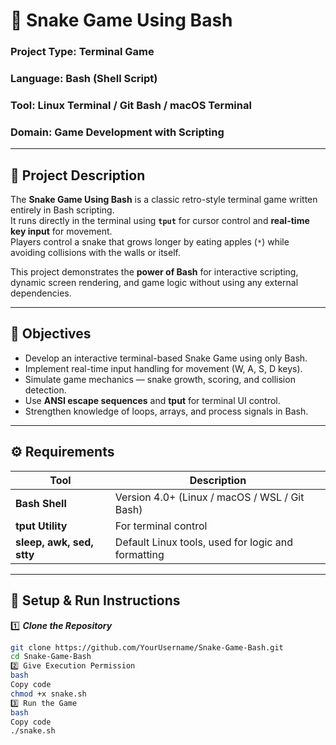 # 🐍 Snake Game Using Bash

### **Project Type:** Terminal Game  
### **Language:** Bash (Shell Script)  
### **Tool:** Linux Terminal / Git Bash / macOS Terminal  
### **Domain:** Game Development with Scripting  

---

## 📘 Project Description

The **Snake Game Using Bash** is a classic retro-style terminal game written entirely in Bash scripting.  
It runs directly in the terminal using **`tput`** for cursor control and **real-time key input** for movement.  
Players control a snake that grows longer by eating apples (`*`) while avoiding collisions with the walls or itself.

This project demonstrates the **power of Bash** for interactive scripting, dynamic screen rendering, and game logic without using any external dependencies.

---

## 🎯 Objectives

- Develop an interactive terminal-based Snake Game using only Bash.  
- Implement real-time input handling for movement (W, A, S, D keys).  
- Simulate game mechanics — snake growth, scoring, and collision detection.  
- Use **ANSI escape sequences** and **tput** for terminal UI control.  
- Strengthen knowledge of loops, arrays, and process signals in Bash.

---

## ⚙️ Requirements

| Tool | Description |
|------|--------------|
| **Bash Shell** | Version 4.0+ (Linux / macOS / WSL / Git Bash) |
| **tput Utility** | For terminal control |
| **sleep, awk, sed, stty** | Default Linux tools, used for logic and formatting |

---

## 🧩 Setup & Run Instructions

1️⃣ ***Clone the Repository***
```bash
git clone https://github.com/YourUsername/Snake-Game-Bash.git
cd Snake-Game-Bash
2️⃣ Give Execution Permission
bash
Copy code
chmod +x snake.sh
3️⃣ Run the Game
bash
Copy code
./snake.sh
